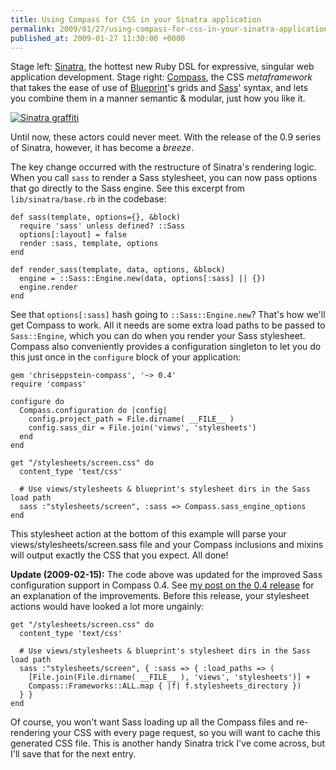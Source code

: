 ```yaml
---
title: Using Compass for CSS in your Sinatra application
permalink: 2009/01/27/using-compass-for-css-in-your-sinatra-application
published_at: 2009-01-27 11:30:00 +0000
---
```


Stage left: [Sinatra](http://sinatra.github.com/), the hottest new Ruby DSL for expressive, singular web application development. Stage right: [Compass](http://compass-style.org/), the CSS _metaframework_ that takes the ease of use of [Blueprint](http://www.blueprintcss.org/)'s grids and [Sass](http://haml.hamptoncatlin.com/)' syntax, and lets you combine them in a manner semantic & modular, just how you like it.

[![Sinatra graffiti](44bfc49ebf79.jpg)](http://www.flickr.com/photos/damonabnormal/2228863689/)

Until now, these actors could never meet. With the release of the 0.9 series of Sinatra, however, it has become a _breeze_.

The key change occurred with the restructure of Sinatra's rendering logic. When you call `sass` to render a Sass stylesheet, you can now pass options that go directly to the Sass engine. See this excerpt from `lib/sinatra/base.rb` in the codebase:

```
def sass(template, options={}, &block)
  require 'sass' unless defined? ::Sass
  options[:layout] = false
  render :sass, template, options
end

def render_sass(template, data, options, &block)
  engine = ::Sass::Engine.new(data, options[:sass] || {})
  engine.render
end
```

See that `options[:sass]` hash going to `::Sass::Engine.new`? That's how we'll get Compass to work. All it needs are some extra load paths to be passed to `Sass::Engine`, which you can do when you render your Sass stylesheet. Compass also conveniently provides a configuration singleton to let you do this just once in the `configure` block of your application:

```
gem 'chriseppstein-compass', '~> 0.4'
require 'compass'

configure do
  Compass.configuration do |config|
    config.project_path = File.dirname( __FILE__ )
    config.sass_dir = File.join('views', 'stylesheets')
  end
end

get "/stylesheets/screen.css" do
  content_type 'text/css'

  # Use views/stylesheets & blueprint's stylesheet dirs in the Sass load path
  sass :"stylesheets/screen", :sass => Compass.sass_engine_options
end
```

This stylesheet action at the bottom of this example will parse your views/stylesheets/screen.sass file and your Compass inclusions and mixins will output exactly the CSS that you expect. All done!

**Update (2009-02-15):** The code above was updated for the improved Sass configuration support in Compass 0.4. See [my post on the 0.4 release](http://log.openmonkey.com/post/78482055/cleaner-sinatra-integration-with-compass-0-4) for an explanation of the improvements. Before this release, your stylesheet actions would have looked a lot more ungainly:

```
get "/stylesheets/screen.css" do
  content_type 'text/css'

  # Use views/stylesheets & blueprint's stylesheet dirs in the Sass load path
  sass :"stylesheets/screen", { :sass => { :load_paths => (
    [File.join(File.dirname( __FILE__ ), 'views', 'stylesheets')] +
    Compass::Frameworks::ALL.map { |f| f.stylesheets_directory })
  } }
end
```

Of course, you won't want Sass loading up all the Compass files and re-rendering your CSS with every page request, so you will want to cache this generated CSS file. This is another handy Sinatra trick I've come across, but I'll save that for the next entry.

